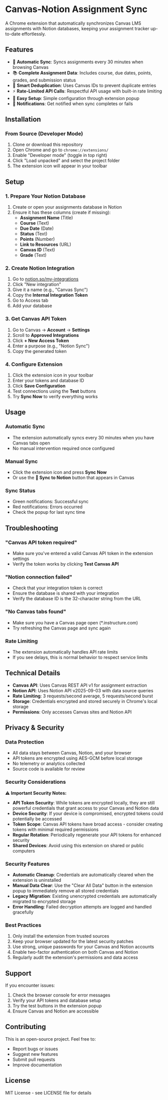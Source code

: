 # Canvas-Notion Assignment Sync

A Chrome extension that automatically synchronizes Canvas LMS assignments with Notion databases, keeping your assignment tracker up-to-date effortlessly.

## Features

- 🔄 **Automatic Sync**: Syncs assignments every 30 minutes when browsing Canvas
- 📚 **Complete Assignment Data**: Includes course, due dates, points, grades, and submission status
- 🎯 **Smart Deduplication**: Uses Canvas IDs to prevent duplicate entries
- ⚡ **Rate-Limited API Calls**: Respectful API usage with built-in rate limiting
- 🔧 **Easy Setup**: Simple configuration through extension popup
- 🔔 **Notifications**: Get notified when sync completes or fails

## Installation

### From Source (Developer Mode)

1. Clone or download this repository
2. Open Chrome and go to `chrome://extensions/`
3. Enable "Developer mode" (toggle in top right)
4. Click "Load unpacked" and select the project folder
5. The extension icon will appear in your toolbar

## Setup

### 1. Prepare Your Notion Database

1. Create or open your assignments database in Notion
2. Ensure it has these columns (create if missing):
   - **Assignment Name** (Title)
   - **Course** (Text)
   - **Due Date** (Date)
   - **Status** (Text)
   - **Points** (Number)
   - **Link to Resources** (URL)
   - **Canvas ID** (Text)
   - **Grade** (Text)

### 2. Create Notion Integration

1. Go to [notion.so/my-integrations](https://www.notion.so/my-integrations)
2. Click "New integration"
3. Give it a name (e.g., "Canvas Sync")
4. Copy the **Internal Integration Token**
5. Go to Access tab
6. Add your database



### 3. Get Canvas API Token

1. Go to Canvas → **Account** → **Settings**
2. Scroll to **Approved Integrations**
3. Click **+ New Access Token**
4. Enter a purpose (e.g., "Notion Sync")
5. Copy the generated token

### 4. Configure Extension

1. Click the extension icon in your toolbar
2. Enter your tokens and database ID
3. Click **Save Configuration**
4. Test connections using the **Test** buttons
5. Try **Sync Now** to verify everything works

## Usage

### Automatic Sync
- The extension automatically syncs every 30 minutes when you have Canvas tabs open
- No manual intervention required once configured

### Manual Sync
- Click the extension icon and press **Sync Now**
- Or use the **🔄 Sync to Notion** button that appears in Canvas

### Sync Status
- Green notifications: Successful sync
- Red notifications: Errors occurred
- Check the popup for last sync time

## Troubleshooting

### "Canvas API token required"
- Make sure you've entered a valid Canvas API token in the extension settings
- Verify the token works by clicking **Test Canvas API**

### "Notion connection failed"
- Check that your integration token is correct
- Ensure the database is shared with your integration
- Verify the database ID is the 32-character string from the URL

### "No Canvas tabs found"
- Make sure you have a Canvas page open (*.instructure.com)
- Try refreshing the Canvas page and sync again

### Rate Limiting
- The extension automatically handles API rate limits
- If you see delays, this is normal behavior to respect service limits

## Technical Details

- **Canvas API**: Uses Canvas REST API v1 for assignment extraction
- **Notion API**: Uses Notion API v2025-09-03 with data source queries
- **Rate Limiting**: 3 requests/second average, 5 requests/second burst
- **Storage**: Credentials encrypted and stored securely in Chrome's local storage
- **Permissions**: Only accesses Canvas sites and Notion API

## Privacy & Security

### Data Protection
- All data stays between Canvas, Notion, and your browser
- API tokens are encrypted using AES-GCM before local storage
- No telemetry or analytics collected
- Source code is available for review

### Security Considerations
⚠️ **Important Security Notes:**

- **API Token Security**: While tokens are encrypted locally, they are still powerful credentials that grant access to your Canvas and Notion data
- **Device Security**: If your device is compromised, encrypted tokens could potentially be accessed
- **Token Scope**: Canvas API tokens have broad access - consider creating tokens with minimal required permissions
- **Regular Rotation**: Periodically regenerate your API tokens for enhanced security
- **Shared Devices**: Avoid using this extension on shared or public computers

### Security Features
- **Automatic Cleanup**: Credentials are automatically cleared when the extension is uninstalled
- **Manual Data Clear**: Use the "Clear All Data" button in the extension popup to immediately remove all stored credentials
- **Legacy Migration**: Existing unencrypted credentials are automatically migrated to encrypted storage
- **Error Handling**: Failed decryption attempts are logged and handled gracefully

### Best Practices
1. Only install the extension from trusted sources
2. Keep your browser updated for the latest security patches
3. Use strong, unique passwords for your Canvas and Notion accounts
4. Enable two-factor authentication on both Canvas and Notion
5. Regularly audit the extension's permissions and data access

## Support

If you encounter issues:

1. Check the browser console for error messages
2. Verify your API tokens and database setup
3. Try the test buttons in the extension popup
4. Ensure Canvas and Notion are accessible

## Contributing

This is an open-source project. Feel free to:
- Report bugs or issues
- Suggest new features
- Submit pull requests
- Improve documentation

## License

MIT License - see LICENSE file for details